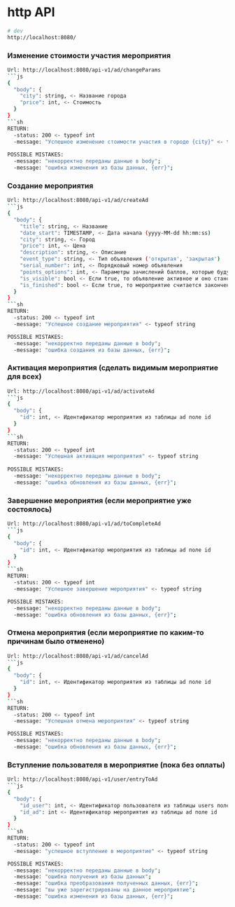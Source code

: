 # http API

```sh
# dev
http://localhost:8080/
```

### Изменение стоимости участия мероприятия

```sh
Url: http://localhost:8080/api-v1/ad/changeParams
```js
{
  "body": {
    "city": string, <- Название города
    "price": int, <- Стоимость
  }
}
```sh
RETURN: 
  -status: 200 <- typeof int
  -message: "Успешное изменение стоимости участия в городе {city}" <- typeof string
  
POSSIBLE MISTAKES:
  -message: "некорректно переданы данные в body";
  -message: "ошибка изменения из базы данных, {err}";
```

### Создание мероприятия

```sh
Url: http://localhost:8080/api-v1/ad/createAd
```js
{
  "body": {
    "title": string, <- Название
    "date_start": TIMESTAMP, <- Дата начала (yyyy-MM-dd hh:mm:ss)
    "city": string, <- Город
    "price": int, <- Цена
    "description": string, <- Описание
    "event_type": string, <- Тип объявления ('открытая', 'закрытая')
    "serial_number": int, <- Порядковый номер объявления
    "points_options": int, <- Параметры зачислений баллов, которые будут использоваться в мероприятии
    "is_visible": bool <- Если true, то объявление активное и оно становится видимым для всех пользователей. Если false, то оно является как черновик и не виден никому, кроме администратора
    "is_finished": bool <- Если true, то мероприятие считается законченным
  }
}
```sh
RETURN: 
  -status: 200 <- typeof int
  -message: "Успешное создание мероприятия" <- typeof string

POSSIBLE MISTAKES:
  -message: "некорректно переданы данные в body";
  -message: "ошибка создания из базы данных, {err}";
```

### Активация мероприятия (сделать видимым мероприятие для всех)

```sh
Url: http://localhost:8080/api-v1/ad/activateAd
```js
{
  "body": {
    "id": int, <- Идентификатор мероприятия из таблицы ad поле id
  }
}
```sh
RETURN: 
  -status: 200 <- typeof int
  -message: "Успешная активация мероприятия" <- typeof string
 
POSSIBLE MISTAKES:
  -message: "некорректно переданы данные в body";
  -message: "ошибка обновления из базы данных, {err}";
```

### Завершение мероприятия (если мероприятие уже состоялось)

```sh
Url: http://localhost:8080/api-v1/ad/toCompleteAd
```js
{
  "body": {
    "id": int, <- Идентификатор мероприятия из таблицы ad поле id
  }
}
```sh
RETURN: 
  -status: 200 <- typeof int
  -message: "Успешное завершение мероприятия" <- typeof string

POSSIBLE MISTAKES:
  -message: "некорректно переданы данные в body";
  -message: "ошибка обновления из базы данных, {err}";
```

### Отмена мероприятия (если мероприятие по каким-то причинам было отменено)

```sh
Url: http://localhost:8080/api-v1/ad/cancelAd
```js
{
  "body": {
    "id": int, <- Идентификатор мероприятия из таблицы ad поле id
  }
}
```sh
RETURN: 
  -status: 200 <- typeof int
  -message: "Успешная отмена мероприятия" <- typeof string

POSSIBLE MISTAKES:
  -message: "некорректно переданы данные в body";
  -message: "ошибка обновления из базы данных, {err}";
```

### Вступление пользователя в мероприятие (пока без оплаты)

```sh
Url: http://localhost:8080/api-v1/user/entryToAd
```js
{
  "body": {
    "id_user": int, <- Идентификатор пользователя из таблицы users поле id
    "id_ad": int <- Идентификатор мероприятия из таблицы ad поле id
  }
}
```sh
RETURN: 
  -status: 200 <- typeof int
  -message: "успешное вступление в мероприятие" <- typeof string

POSSIBLE MISTAKES:
  -message: "некорректно переданы данные в body";
  -message: "ошибка получения из базы данных";
  -message: "ошибка преобразования полученных данных, {err}";
  -message: "вы уже зарегистрированы на данное мероприятие";
  -message: "ошибка изменения из базы данных, {err}";
```
